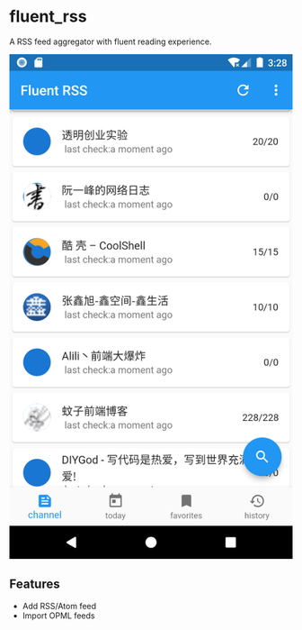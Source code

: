 # fluent_rss

A RSS feed aggregator with fluent reading experience.

![home page](docs/images/home.png)
## Features
- Add RSS/Atom feed
- Import OPML feeds






